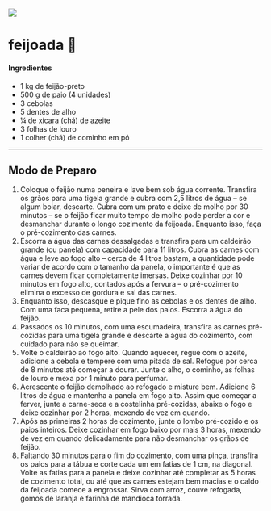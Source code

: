 # ![](https://cdn.panelinha.com.br/receita/1588270905274-39_Panelinha_12_02_200635.jpg)

# feijoada :meat_on_bone:

#### Ingredientes

- 1 kg de feijão-preto
- 500 g de paio (4 unidades)
- 3 cebolas
- 5 dentes de alho
- ¼ de xícara (chá) de azeite
- 3 folhas de louro
- 1 colher (chá) de cominho em pó

------

## Modo de Preparo

1. Coloque o feijão numa peneira e lave bem sob água corrente.  Transfira os grãos para uma tigela grande e cubra com 2,5 litros de água – se algum boiar, descarte. Cubra com um prato e deixe de molho por 30  minutos – se o feijão ficar muito tempo de molho pode perder a cor e  desmanchar durante o longo cozimento da feijoada. Enquanto isso, faça o  pré-cozimento das carnes.
2. Escorra a água das carnes dessalgadas e transfira para um caldeirão  grande (ou panela) com capacidade para 11 litros. Cubra as carnes com  água e leve ao fogo alto – cerca de 4 litros bastam, a quantidade pode  variar de acordo com o tamanho da panela, o importante é que as carnes  devem ficar completamente imersas. Deixe cozinhar por 10 minutos em fogo alto, contados após a fervura – o pré-cozimento elimina o excesso de  gordura e sal das carnes. 
3. Enquanto isso, descasque e pique fino as cebolas e os dentes de  alho. Com uma faca pequena, retire a pele dos paios. Escorra a água do  feijão. 
4. Passados os 10 minutos, com uma escumadeira, transfira as carnes  pré-cozidas para uma tigela grande e descarte a água do cozimento, com  cuidado para não se queimar.
5. Volte o caldeirão ao fogo alto. Quando aquecer, regue com o azeite,  adicione a cebola e tempere com uma pitada de sal. Refogue por cerca de 8 minutos até começar a dourar. Junte o alho, o cominho, as folhas de  louro e mexa por 1 minuto para perfumar. 
6. Acrescente o feijão demolhado ao refogado e misture bem. Adicione 6  litros de água e mantenha a panela em fogo alto. Assim que começar a  ferver, junte a carne-seca e a costelinha pré-cozidas, abaixe o fogo e  deixe cozinhar por 2 horas, mexendo de vez em quando. 
7. Após as primeiras 2 horas de cozimento, junte o lombo pré-cozido e  os paios inteiros. Deixe cozinhar em fogo baixo por mais 3 horas,  mexendo de vez em quando delicadamente para não desmanchar os grãos de  feijão. 
8. Faltando 30 minutos para o fim do cozimento, com uma pinça,  transfira os paios para a tábua e corte cada um em fatias de 1 cm, na  diagonal. Volte as fatias para a panela e deixe cozinhar até completar  as 5 horas de cozimento total, ou até que as carnes estejam bem macias e o caldo da feijoada comece a engrossar. Sirva com arroz, couve  refogada, gomos de laranja e farinha de mandioca torrada. 

[^FIM]: fim da receita





